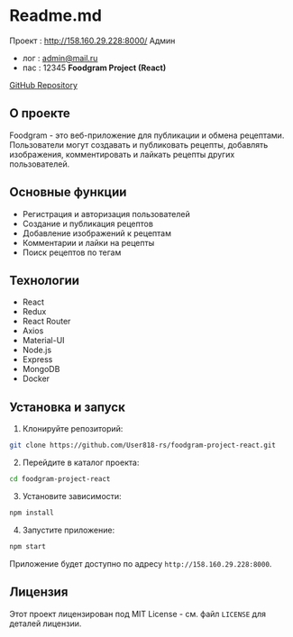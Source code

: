 # Readme.md
Проект : http://158.160.29.228:8000/
Админ 
- лог : admin@mail.ru
- пас : 12345
**Foodgram Project (React)**

[GitHub Repository](https://github.com/User818-rs/foodgram-project-react)

## О проекте

Foodgram - это веб-приложение для публикации и обмена рецептами. Пользователи могут создавать и публиковать рецепты, добавлять изображения, комментировать и лайкать рецепты других пользователей.

## Основные функции

- Регистрация и авторизация пользователей
- Создание и публикация рецептов
- Добавление изображений к рецептам
- Комментарии и лайки на рецепты
- Поиск рецептов по тегам

## Технологии

- React
- Redux
- React Router
- Axios
- Material-UI
- Node.js
- Express
- MongoDB
- Docker

## Установка и запуск

1. Клонируйте репозиторий:
```bash
git clone https://github.com/User818-rs/foodgram-project-react.git
```
2. Перейдите в каталог проекта:
```bash
cd foodgram-project-react
```
3. Установите зависимости:
```bash
npm install
```
4. Запустите приложение:
```bash
npm start
```
Приложение будет доступно по адресу `http://158.160.29.228:8000`.

## Лицензия

Этот проект лицензирован под MIT License - см. файл `LICENSE` для деталей лицензии.

